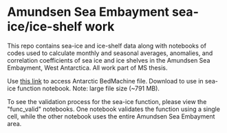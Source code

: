 # Amundsen Sea Embayment sea-ice/ice-shelf work 
This repo contains sea-ice and ice-shelf data along with notebooks of codes used to calculate monthly and seasonal averages, anomalies, and correlation coefficients of sea ice and ice shelves in the Amundsen Sea Embayment, West Antarctica. All work part of MS thesis. 

Use [this link](https://tuprd-my.sharepoint.com/:u:/g/personal/tuo94541_temple_edu/EY8qt4t4TXlOnNil3BbWamkBBrldbINhiSU35psXnDqk_w?e=NCcqhA) to access Antarctic BedMachine file. Download to use in sea-ice function notebook. Note: large file size (~791 MB). 


To see the validation process for the sea-ice function, please view the "func_valid" notebooks. One notebook validates the function using a single cell, while the other notebook uses the entire Amundsen Sea Embayment area. 
